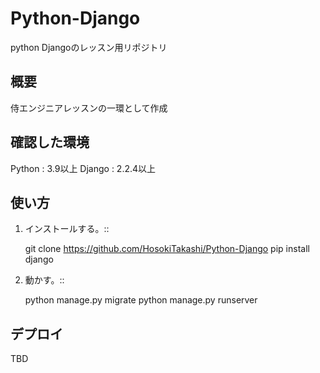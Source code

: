 # Python-Django
python Djangoのレッスン用リポジトリ

## 概要
侍エンジニアレッスンの一環として作成

## 確認した環境
Python : 3.9以上
Django : 2.2.4以上

## 使い方
1. インストールする。::

    git clone https://github.com/HosokiTakashi/Python-Django
    pip install django

2. 動かす。::

    python manage.py migrate
    python manage.py runserver

## デプロイ
TBD
